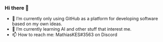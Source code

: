 ### Hi there 👋

- 🔭 I’m currently only using GitHub as a platform for developing software based on my own ideas.
- 🌱 I’m currently learning AI and other stuff that interest me.
- 📫 How to reach me: MathiasKES#3563 on Discord
